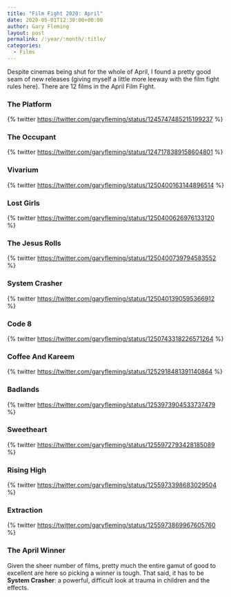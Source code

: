 ```yaml
---
title: "Film Fight 2020: April"
date: 2020-05-01T12:30:00+00:00
author: Gary Fleming
layout: post
permalink: /:year/:month/:title/
categories:
  - Films
---
```


Despite cinemas being shut for the whole of April, I found a pretty good seam of new releases (giving myself a little more leeway with the film fight rules here). There are 12 films in the April Film Fight.

### The Platform

{% twitter https://twitter.com/garyfleming/status/1245747485215199237 %}

### The Occupant

{% twitter https://twitter.com/garyfleming/status/1247178389158604801 %}

### Vivarium

{% twitter https://twitter.com/garyfleming/status/1250400163144896514 %}

### Lost Girls

{% twitter https://twitter.com/garyfleming/status/1250400626976133120 %}

### The Jesus Rolls

{% twitter https://twitter.com/garyfleming/status/1250400739794583552 %}

### System Crasher

{% twitter https://twitter.com/garyfleming/status/1250401390595366912 %}

### Code 8

{% twitter https://twitter.com/garyfleming/status/1250743318226571264 %}

### Coffee And Kareem

{% twitter https://twitter.com/garyfleming/status/1252918481391140864 %}

### Badlands

{% twitter https://twitter.com/garyfleming/status/1253973904533737479 %}

### Sweetheart

{% twitter https://twitter.com/garyfleming/status/1255972793428185089 %}

### Rising High

{% twitter https://twitter.com/garyfleming/status/1255973398683029504 %}

### Extraction

{% twitter https://twitter.com/garyfleming/status/1255973869967605760 %}


### The April Winner

Given the sheer number of films, pretty much the entire gamut of good to excellent are here so picking a winner is tough. That said, it has to be **System Crasher**: a powerful, difficult look at trauma in children and the effects.
